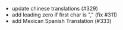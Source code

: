 - update chinese translations (#329)
- add leading zero if first char is "," (fix #311)
- add Mexican Spanish Translation (#333)
